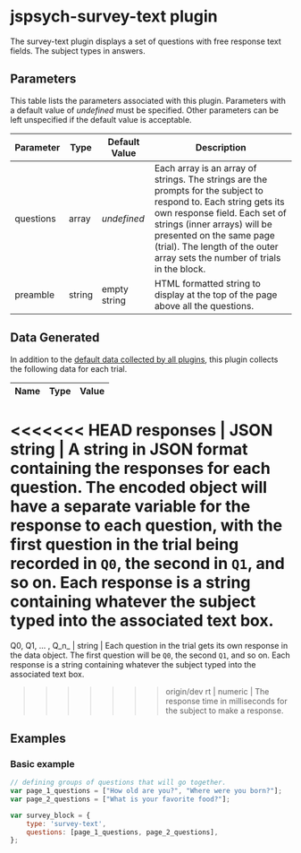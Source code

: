# jspsych-survey-text plugin

The survey-text plugin displays a set of questions with free response text fields. The subject types in answers.

## Parameters

This table lists the parameters associated with this plugin. Parameters with a default value of *undefined* must be specified. Other parameters can be left unspecified if the default value is acceptable.

Parameter | Type | Default Value | Description
----------|------|---------------|------------
questions | array | *undefined* | Each array is an array of strings. The strings are the prompts for the subject to respond to. Each string gets its own response field. Each set of strings (inner arrays) will be presented on the same page (trial). The length of the outer array sets the number of trials in the block.
preamble | string | empty string | HTML formatted string to display at the top of the page above all the questions.

## Data Generated

In addition to the [default data collected by all plugins](), this plugin collects the following data for each trial.

Name | Type | Value
-----|------|------
<<<<<<< HEAD
responses | JSON string | A string in JSON format containing the responses for each question. The encoded object will have a separate variable for the response to each question, with the first question in the trial being recorded in `Q0`, the second in `Q1`, and so on. Each response is a string containing whatever the subject typed into the associated text box.
=======
Q0, Q1, ... , Q_n_ | string | Each question in the trial gets its own response in the data object. The first question will be `Q0`, the second `Q1`, and so on. Each response is a string containing whatever the subject typed into the associated text box.
>>>>>>> origin/dev
rt | numeric | The response time in milliseconds for the subject to make a response.

## Examples

### Basic example

```javascript
// defining groups of questions that will go together.
var page_1_questions = ["How old are you?", "Where were you born?"];
var page_2_questions = ["What is your favorite food?"];

var survey_block = {
    type: 'survey-text',
    questions: [page_1_questions, page_2_questions],
};
```
